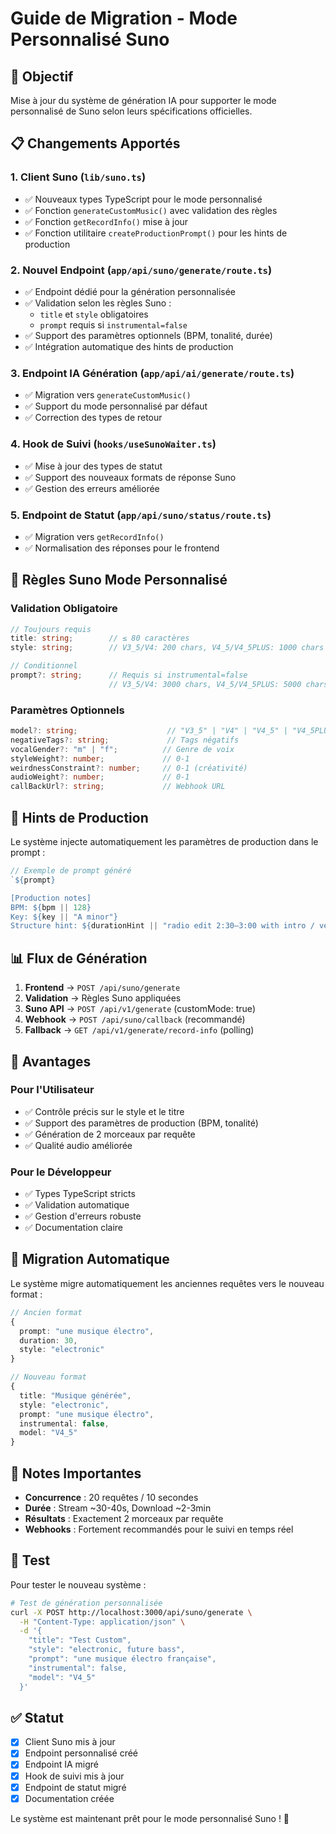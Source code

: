 # Guide de Migration - Mode Personnalisé Suno

## 🎯 Objectif
Mise à jour du système de génération IA pour supporter le mode personnalisé de Suno selon leurs spécifications officielles.

## 📋 Changements Apportés

### 1. **Client Suno (`lib/suno.ts`)**
- ✅ Nouveaux types TypeScript pour le mode personnalisé
- ✅ Fonction `generateCustomMusic()` avec validation des règles
- ✅ Fonction `getRecordInfo()` mise à jour
- ✅ Fonction utilitaire `createProductionPrompt()` pour les hints de production

### 2. **Nouvel Endpoint (`app/api/suno/generate/route.ts`)**
- ✅ Endpoint dédié pour la génération personnalisée
- ✅ Validation selon les règles Suno :
  - `title` et `style` obligatoires
  - `prompt` requis si `instrumental=false`
- ✅ Support des paramètres optionnels (BPM, tonalité, durée)
- ✅ Intégration automatique des hints de production

### 3. **Endpoint IA Génération (`app/api/ai/generate/route.ts`)**
- ✅ Migration vers `generateCustomMusic()`
- ✅ Support du mode personnalisé par défaut
- ✅ Correction des types de retour

### 4. **Hook de Suivi (`hooks/useSunoWaiter.ts`)**
- ✅ Mise à jour des types de statut
- ✅ Support des nouveaux formats de réponse Suno
- ✅ Gestion des erreurs améliorée

### 5. **Endpoint de Statut (`app/api/suno/status/route.ts`)**
- ✅ Migration vers `getRecordInfo()`
- ✅ Normalisation des réponses pour le frontend

## 🔧 Règles Suno Mode Personnalisé

### Validation Obligatoire
```typescript
// Toujours requis
title: string;        // ≤ 80 caractères
style: string;        // V3_5/V4: 200 chars, V4_5/V4_5PLUS: 1000 chars

// Conditionnel
prompt?: string;      // Requis si instrumental=false
                      // V3_5/V4: 3000 chars, V4_5/V4_5PLUS: 5000 chars
```

### Paramètres Optionnels
```typescript
model?: string;                    // "V3_5" | "V4" | "V4_5" | "V4_5PLUS"
negativeTags?: string;             // Tags négatifs
vocalGender?: "m" | "f";          // Genre de voix
styleWeight?: number;             // 0-1
weirdnessConstraint?: number;     // 0-1 (créativité)
audioWeight?: number;             // 0-1
callBackUrl?: string;             // Webhook URL
```

## 🎵 Hints de Production

Le système injecte automatiquement les paramètres de production dans le prompt :

```typescript
// Exemple de prompt généré
`${prompt}

[Production notes]
BPM: ${bpm || 128}
Key: ${key || "A minor"}
Structure hint: ${durationHint || "radio edit 2:30–3:00 with intro / verse / pre / drop"}`
```

## 📊 Flux de Génération

1. **Frontend** → `POST /api/suno/generate`
2. **Validation** → Règles Suno appliquées
3. **Suno API** → `POST /api/v1/generate` (customMode: true)
4. **Webhook** → `POST /api/suno/callback` (recommandé)
5. **Fallback** → `GET /api/v1/generate/record-info` (polling)

## 🚀 Avantages

### Pour l'Utilisateur
- ✅ Contrôle précis sur le style et le titre
- ✅ Support des paramètres de production (BPM, tonalité)
- ✅ Génération de 2 morceaux par requête
- ✅ Qualité audio améliorée

### Pour le Développeur
- ✅ Types TypeScript stricts
- ✅ Validation automatique
- ✅ Gestion d'erreurs robuste
- ✅ Documentation claire

## 🔄 Migration Automatique

Le système migre automatiquement les anciennes requêtes vers le nouveau format :

```typescript
// Ancien format
{
  prompt: "une musique électro",
  duration: 30,
  style: "electronic"
}

// Nouveau format
{
  title: "Musique générée",
  style: "electronic",
  prompt: "une musique électro",
  instrumental: false,
  model: "V4_5"
}
```

## 📝 Notes Importantes

- **Concurrence** : 20 requêtes / 10 secondes
- **Durée** : Stream ~30-40s, Download ~2-3min
- **Résultats** : Exactement 2 morceaux par requête
- **Webhooks** : Fortement recommandés pour le suivi en temps réel

## 🧪 Test

Pour tester le nouveau système :

```bash
# Test de génération personnalisée
curl -X POST http://localhost:3000/api/suno/generate \
  -H "Content-Type: application/json" \
  -d '{
    "title": "Test Custom",
    "style": "electronic, future bass",
    "prompt": "une musique électro française",
    "instrumental": false,
    "model": "V4_5"
  }'
```

## ✅ Statut

- [x] Client Suno mis à jour
- [x] Endpoint personnalisé créé
- [x] Endpoint IA migré
- [x] Hook de suivi mis à jour
- [x] Endpoint de statut migré
- [x] Documentation créée

Le système est maintenant prêt pour le mode personnalisé Suno ! 🎉
